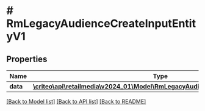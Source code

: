 # # RmLegacyAudienceCreateInputEntityV1

## Properties

Name | Type | Description | Notes
------------ | ------------- | ------------- | -------------
**data** | [**\criteo\api\retailmedia\v2024_01\Model\RmLegacyAudienceCreateEntityV1Resource**](RmLegacyAudienceCreateEntityV1Resource.md) |  | [optional]

[[Back to Model list]](../../README.md#models) [[Back to API list]](../../README.md#endpoints) [[Back to README]](../../README.md)
